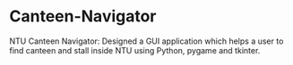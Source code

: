 # Canteen-Navigator
NTU Canteen Navigator: Designed a GUI application which helps a user to find canteen and stall inside NTU using Python, pygame and tkinter. 
